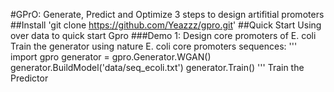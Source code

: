 #GPrO: Generate, Predict and Optimize 3 steps to design artifitial promoters
##Install
'git clone https://github.com/Yeazzz/gpro.git'
##Quick Start
Using over data to quick start Gpro
###Demo 1: Design core promoters of E. coli
Train the generator using  nature E. coli core promoters sequences:
'''
import gpro
generator = gpro.Generator.WGAN()
generator.BuildModel('data/seq_ecoli.txt')
generator.Train()
'''
Train the Predictor

